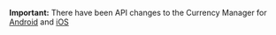 **Important:** There have been API changes to the Currency Manager for [Android](http://cldocs.burstly.com/android-guide#Rewards-Currency-Management) and [iOS](http://cldocs.burstly.com/ios-guide#Reward-Currency-Management) 
